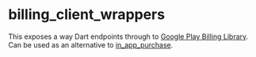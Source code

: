 # billing_client_wrappers

This exposes a way Dart endpoints through to [Google Play Billing
Library](https://developer.android.com/google/play/billing/billing_library_overview).
Can be used as an alternative to
[in_app_purchase](../in_app_purchase/README.md).
